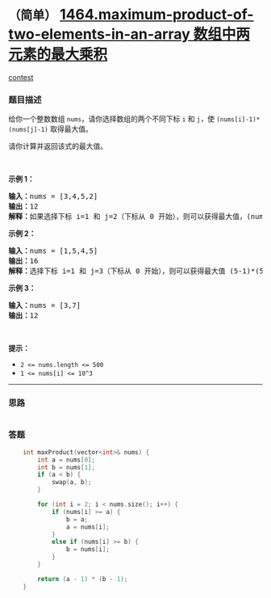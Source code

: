 # `（简单）` [1464.maximum-product-of-two-elements-in-an-array 数组中两元素的最大乘积](https://leetcode-cn.com/problems/maximum-product-of-two-elements-in-an-array/)

[contest](https://leetcode-cn.com/contest/weekly-contest-191/problems/maximum-product-of-two-elements-in-an-array/)

### 题目描述
<p>给你一个整数数组 <code>nums</code>，请你选择数组的两个不同下标 <code>i</code> 和 <code>j</code><em>，</em>使 <code>(nums[i]-1)*(nums[j]-1)</code> 取得最大值。</p>

<p>请你计算并返回该式的最大值。</p>

<p>&nbsp;</p>

<p><strong>示例 1：</strong></p>

<pre><strong>输入：</strong>nums = [3,4,5,2]
<strong>输出：</strong>12 
<strong>解释：</strong>如果选择下标 i=1 和 j=2（下标从 0 开始），则可以获得最大值，(nums[1]-1)*(nums[2]-1) = (4-1)*(5-1) = 3*4 = 12 。 
</pre>

<p><strong>示例 2：</strong></p>

<pre><strong>输入：</strong>nums = [1,5,4,5]
<strong>输出：</strong>16
<strong>解释：</strong>选择下标 i=1 和 j=3（下标从 0 开始），则可以获得最大值 (5-1)*(5-1) = 16 。
</pre>

<p><strong>示例 3：</strong></p>

<pre><strong>输入：</strong>nums = [3,7]
<strong>输出：</strong>12
</pre>

<p>&nbsp;</p>

<p><strong>提示：</strong></p>

<ul>
	<li><code>2 <= nums.length <= 500</code></li>
	<li><code>1 <= nums[i] <= 10^3</code></li>
</ul>


---
### 思路
```
```



### 答题
``` C++
    int maxProduct(vector<int>& nums) {
        int a = nums[0];
        int b = nums[1];
        if (a < b) {
            swap(a, b);
        }

        for (int i = 2; i < nums.size(); i++) {
            if (nums[i] >= a) {
                b = a;
                a = nums[i];
            }
            else if (nums[i] >= b) {
                b = nums[i];
            }
        }

        return (a - 1) * (b - 1);
    }
```




